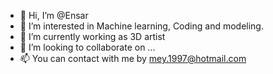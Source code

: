 - 👋 Hi, I’m @Ensar
- 👀 I’m interested in Machine learning, Coding and modeling.
- 🌱 I’m currently working as 3D artist
- 💞️ I’m looking to collaborate on ...
- 📫 You can contact with me by mey.1997@hotmail.com
